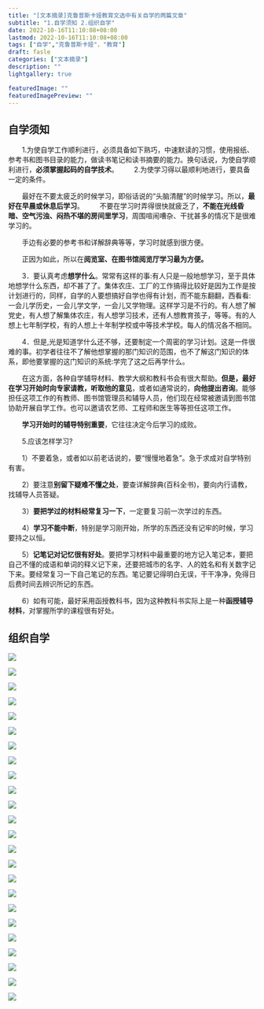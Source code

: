 ```yaml
---
title: "[文本摘录]克鲁普斯卡娅教育文选中有关自学的两篇文章"
subtitle: "1.自学须知 2.组织自学"
date: 2022-10-16T11:10:08+08:00
lastmod: 2022-10-16T11:10:08+08:00
tags: ["自学","克鲁普斯卡娅"，"教育"]
draft: fasle
categories: ["文本摘录"]
description: ""
lightgallery: true

featuredImage: ""
featuredImagePreview: ""
---
```


## 自学须知

&emsp;&emsp;1.为使自学工作顺利进行，必须具备如下熟巧，中速默读的习惯，使用报纸、参考书和图书目录的能力，做读书笔记和读书摘要的能力。换句话说，为使自学顺利进行，**必须掌握起码的自学技术**。
&emsp;&emsp;2.为使学习得以最顺利地进行，要具备一定的条件。

&emsp;&emsp;最好在不要太疲乏的时候学习，即俗话说的“头脑清醒”的时候学习。所以，**最好在早晨或休息后学习**。
&emsp;&emsp;不要在学习时弄得很快就疲乏了，**不能在光线昏暗、空气污浊、闷热不堪的房间里学习**，周围喧闹嘈杂、干扰甚多的情况下是很难学习的。

&emsp;&emsp;手边有必要的参考书和详解辞典等等，学习时就感到很方便。

&emsp;&emsp;正因为如此，所以在**阅览室、在图书馆阅览厅学习最为方便。**

&emsp;&emsp;3．要认真考虑**想学什么**。常常有这样的事:有人只是一般地想学习，至于具体地想学什么东西，却不甚了了。集体农庄、工厂的工作搞得比较好是因为工作是按计划进行的，同样，自学的人要想搞好自学也得有计划，而不能东翻翻，西看看:一会儿学历史，一会儿学文学，一会儿又学物理。这样学习是不行的。有人想了解党史，有人想了解集体农庄，有人想学习技术，还有人想教育孩子，等等。有的人想上七年制学校，有的人想上十年制学校或中等技术学校。每人的情况各不相同。

&emsp;&emsp;4．但是,光是知道学什么还不够，还要制定一个周密的学习计划。这是一件很难的事。初学者往往不了解他想掌握的那门知识的范围，也不了解这门知识的体系，即他要掌握的这门知识的系统:学完了这之后再学什么。

&emsp;&emsp;在这方面，各种自学辅导材料、教学大纲和教科书会有很大帮助。**但是，最好在学习开始时向专家请教，听取他的意见**，或者如通常说的，**向他提出咨询**。能够担任这项工作的有教师、图书馆管理员和辅导人员，他们现在经常被邀请到图书馆协助开展自学工作。也可以邀请农艺师、工程师和医生等等担任这项工作。

&emsp;&emsp;**学习开始时的辅导特别重要**，它往往决定今后学习的成败。

&emsp;&emsp;5.应该怎样学习?

&emsp;&emsp;1）不要着急，或者如以前老话说的，要“慢慢地着急”。急于求成对自学特别有害。

&emsp;&emsp;2）要注意**别留下疑难不懂之处**，要查详解辞典(百科全书)，要向内行请教，找辅导人员答疑。

&emsp;&emsp;3）**要把学过的材料经常复习一下**，一定要复习前一次学过的东西。

&emsp;&emsp;4）**学习不能中断**，特别是学习刚开始，所学的东西还没有记牢的时候，学习要持之以恒。

&emsp;&emsp;5）**记笔记对记忆很有好处**。要把学习材料中最重要的地方记入笔记本，要把自己不懂的成语和单词的释义记下来，还要把城市的名字、人的姓名和有关数字记下来。要经常复习一下自己笔记的东西。笔记要记得明白无误，干干净净，免得日后费时间去辨识所记的东西。

&emsp;&emsp;6）如有可能，最好采用函授教科书，因为这种教科书实际上是一种**函授辅导材料**，对掌握所学的课程很有好处。

## 组织自学

![](\images\wenben\klpsky\289.png)

![](\images\wenben\klpsky\290.png)

![](\images\wenben\klpsky\291.png)

![](\images\wenben\klpsky\292.png)

![](\images\wenben\klpsky\293.png)

![](\images\wenben\klpsky\294.png)

![](\images\wenben\klpsky\295.png)

![](\images\wenben\klpsky\296.png)

![](\images\wenben\klpsky\297.png)

![](\images\wenben\klpsky\298.png)

![](\images\wenben\klpsky\299.png)

![](\images\wenben\klpsky\300.png)

![](\images\wenben\klpsky\301.png)

![](\images\wenben\klpsky\302.png)

![](\images\wenben\klpsky\303.png)

![](\images\wenben\klpsky\304.png)

![](\images\wenben\klpsky\305.png)

![](\images\wenben\klpsky\306.png)

![](\images\wenben\klpsky\307.png)

![](\images\wenben\klpsky\308.png)

![](\images\wenben\klpsky\309.png)

![](\images\wenben\klpsky\310.png)

![](\images\wenben\klpsky\311.png)

![](\images\wenben\klpsky\312.png)